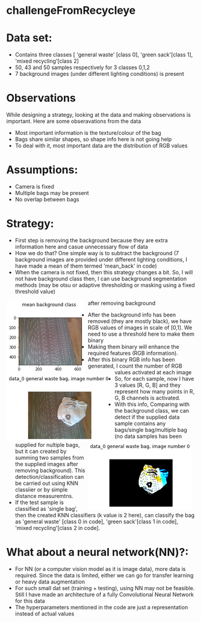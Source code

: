 # challengeFromRecycleye


# Data set:

- Contains three classes [ 'general waste' [class 0], 'green sack'[class 1], 'mixed recycling'[class 2]
- 50, 43 and 50 samples respectively for 3 classes 0,1,2
- 7 background images (under different lighting conditions) is present 


# Observations
While designing a strategy, looking at the data and making observations is important. 
Here are some obseravations from the data
  - Most important information is the texture/colour of the bag
  - Bags share similar shapes, so shape info here is not going help
  - To deal with it, most important data are the distribution of RGB values

# Assumptions: 
- Camera is fixed
- Multiple bags may be present
- No overlap between bags
# Strategy: 

  - First step is removing the background because they are extra information here and casue unnecessary flow of data
  - How we do that? One simple way is to subtract the background (7 background images are provided under different lighting conditions, I have made a mean of them termed 'mean_back' in code)
  - When the camera is not fixed, then this strategy changes a bit. So, I will not have background class then, I can use background segmentation methods (may be otsu or adaptive thresholding or masking using a fixed threshold value)  

<img src="image_samples/back.png"
     alt="Markdown Monster icon"
     style="float: left; margin-right: 10px;" />


<img src="image_samples/Bag0.png"
     alt="Markdown Monster icon"
     style="float: left; margin-right: 10px;" />

  after removing background 

<img src="image_samples/Bag0_without_background.png"
     alt="Markdown Monster icon"
     style="float: right; margin-right: 10px;" />

  - After the background info has been removed (they are mostly black), we have RGB values of images in scale of [0,1]. We need to use a threshold here to make them binary
  - Making them binary will enhance the required features (RGB information). 
  - After this binary RGB info has been generated, I count the number of RGB values activated at each image
  - So, for each sample, now I have 3 values [R, G, B] and they represent how many points in R, G, B channels is activated. 
  - With this info, Comparing with the background class, we can detect if the supplied data sample contains any bags/single bag/multiple bag (no data samples has been supplied for nultiple bags, but it can created by summing two samples from the supplied images after removing background). This detection/classification can be carried out using KNN classiier or by simple distance measuremtns.
  - If the test sample is classified as 'single bag', then the created KNN classifiers (k value is 2 here), can classify the bag as 'general waste' [class 0 in code], 'green sack'[class 1 in code], 'mixed recycling'[class 2 in code].


# What about a neural network(NN)?:
  - For NN (or a computer vision model as it is image data), more data is required. Since the data is limited, either we can go for transfer learning or heavy data augmentation
  - For such small dat set (training + testing), using NN may not be feasible. Still I have made an architecture of a fully Convolutional Neural Network for this data
  - The hyperparameters mentioned in the code are just a representation instead of actual values
